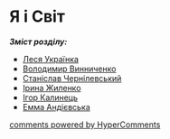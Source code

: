 <div id="hypercomments_widget" class="js-hypercomments-widget invisible"></div>

# Я і Світ

<b><i>Зміст розділу:</i></b>

<ul type="square">
    <li class="chapter " data-level="1" data-path="ukrayinka.html">
            <a href="ukrayinka.html">
                    <b></b>
                Леся Українка
            </a>
    </li>
    <li class="chapter " data-level="2" data-path="vynnychenko.html">
            <a href="vynnychenko.html">
                    <b></b>
                Володимир Винниченко
            </a>
    </li>
    <li class="chapter " data-level="3" data-path="chernylevskiy.html">
            <a href="chernylevskiy.html">
                    <b></b>
                Станіслав Чернілевський
            </a>
    </li>
    <li class="chapter " data-level="4" data-path="zhylenko.html">
            <a href="zhylenko.html">
                    <b></b>
                Ірина Жиленко
            </a>
    </li>
    <li class="chapter " data-level="5" data-path="kalynec.html">
            <a href="kalynec.html">
                    <b></b>
                Ігор Калинець
            </a>
    </li>
    <li class="chapter " data-level="6" data-path="andievska.html">
            <a href="andievska.html">
                    <b></b>
                Емма Андієвська
            </a>
    </li>
        </ul>

<div class="js-hypercomments-container">
<a href="http://hypercomments.com" class="hc-link" title="comments widget">comments powered by HyperComments</a>
</div>